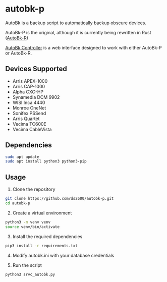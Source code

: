 # autobk-p

AutoBk is a backup script to automatically backup obscure devices. 

AutoBk-P is the original, although it is currently being rewritten in Rust ([AutoBk-R](https://github.com/ds2600/autobk-r))

[AutoBk Controller](https://github.com/ds2600/autobk-controller) is a web interface designed to work with either AutoBk-P or AutoBk-R.

## Devices Supported
- Arris APEX-1000
- Arris CAP-1000
- Alpha CXC-HP
- Synamedia DCM 9902
- WISI Inca 4440
- Monroe OneNet
- Sonifex PSSend
- Arris Quartet
- Vecima TC600E
- Vecima CableVista

## Dependencies
```bash 
sudo apt update
sudo apt install python3 python3-pip
```
## Usage

1. Clone the repository
```bash
git clone https://github.com/ds2600/autobk-p.git
cd autobk-p
```

2. Create a virtual environment
```bash 
python3 -m venv venv
source venv/bin/activate
```

3. Install the required dependencies
```bash
pip3 install -r requirements.txt
```

4. Modify autobk.ini with your database credentials

5. Run the script
```bash
python3 srvc_autobk.py
```
